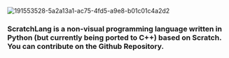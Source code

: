 ![191553528-5a2a13a1-ac75-4fd5-a9e8-b01c01c4a2d2](https://user-images.githubusercontent.com/113939594/199380470-ebd292ae-ae06-415a-85a5-577c99bc3236.png)

### ScratchLang is a non-visual programming language written in Python (but currently being ported to C++) based on Scratch. You can contribute on the Github Repository.
